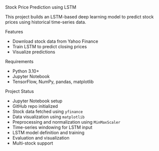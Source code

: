 Stock Price Prediction using LSTM

This project builds an LSTM-based deep learning model to predict stock prices using historical time-series data.

Features
- Download stock data from Yahoo Finance
- Train LSTM to predict closing prices
- Visualize predictions

Requirements
- Python 3.10+
- Jupyter Notebook
- TensorFlow, NumPy, pandas, matplotlib

Project Status
- Jupyter Notebook setup
- GitHub repo initialized
- Stock data fetched using `yfinance`
- Data visualization using `matplotlib`
- Preprocessing and normalization using `MinMaxScaler`
- Time-series windowing for LSTM input
- LSTM model definition and training
- Evaluation and visualization
- Multi-stock support